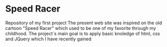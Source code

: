 # Speed Racer
Repository of my first project
The present web site was inspired on the old cartoon "Speed Racer" which used to be one of my favorite through my childhood. The project`s main goal is to apply basic knoledge of html, css and JQuery which I have recently gained  
